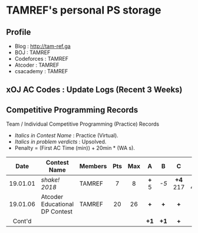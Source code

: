 # TAMREF's personal PS storage

## Profile

+ Blog : http://tam-ref.ga
+ BOJ : TAMREF
+ Codeforces : TAMREF
+ Atcoder : TAMREF
+ csacademy : TAMREF

## xOJ AC Codes : Update Logs (Recent 3 Weeks)

## Competitive Programming Records
Team / Individual Competitive Programming (Practice) Records
+ *Italics in Contest Name* : Practice (Virtual).
+ *Italics in problem verdicts* : Upsolved.
+ Penalty = (First AC Time (min)) + 20min * (WA s).

|Date|Contest Name|Members|Pts|Max|A|B|C|D|E|F|G|H|I|J|K|L|M|
|:--------:|--------------------|------|:---:|:---:|:---:|:---:|:---:|:---:|:---:|:---:|:---:|:---:|:---:|:---:|:---:|:---:|:---:|
|19.01.01|*shake! 2018*|TAMREF|7|8|**+** <br> 5|*-5*|**+4**<br>217|**+5**<br>423|**+**<br>226|**+**<br>243|**+1**<br>204|**+**<br>160|-|-|-|-|-|
|19.01.06|Atcoder Educational DP Contest|TAMREF|20|26|**+**|**+**|**+**|**+**|**+**|**+**|**+**|**+**|**+**|**+**|**+**|**+**|**+**|
|Cont'd|||||**+1**|**+1**|**+**|**+**|**+**|**+**|.|.|.|.|.|.|**+**|
